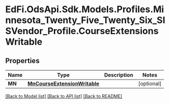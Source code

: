 # EdFi.OdsApi.Sdk.Models.Profiles.Minnesota_Twenty_Five_Twenty_Six_SISVendor_Profile.CourseExtensionsWritable

## Properties

Name | Type | Description | Notes
------------ | ------------- | ------------- | -------------
**MN** | [**MnCourseExtensionWritable**](MnCourseExtensionWritable.md) |  | [optional] 

[[Back to Model list]](../README.md#documentation-for-models) [[Back to API list]](../README.md#documentation-for-api-endpoints) [[Back to README]](../README.md)

